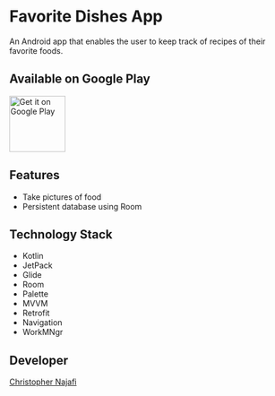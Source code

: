 # Favorite Dishes App

An Android app that enables the user to keep track of recipes of their favorite foods.

## Available on Google Play

<a href="https://play.google.com/store/apps/details?id=" target="_blank">
<img src="https://play.google.com/intl/en_us/badges/images/generic/en-play-badge.png" alt="Get it on Google Play" height="100"/></a>

## Features

- Take pictures of food
- Persistent database using Room

## Technology Stack

- Kotlin
- JetPack
- Glide
- Room
- Palette
- MVVM
- Retrofit
- Navigation
- WorkMNgr

## Developer

[Christopher Najafi](https://www.chrisnajafi.com/)

